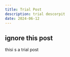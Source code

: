 ```yaml
---
title: Trial Post
description: trial descorpit
date: 2024-06-12
---
```

## ignore this post 
thisi s a trial post
